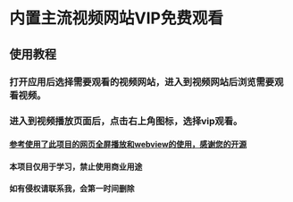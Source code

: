 
# 内置主流视频网站VIP免费观看

## 使用教程

### 打开应用后选择需要观看的视频网站，进入到视频网站后浏览需要观看视频。
### 进入到视频播放页面后，点击右上角图标，选择vip观看。

#### [参考使用了此项目的网页全屏播放和webview的使用，感谢您的开源](https://github.com/youlookwhat/WebViewStudy)

#### 本项目仅用于学习，禁止使用商业用途
#### 如有侵权请联系我，会第一时间删除
